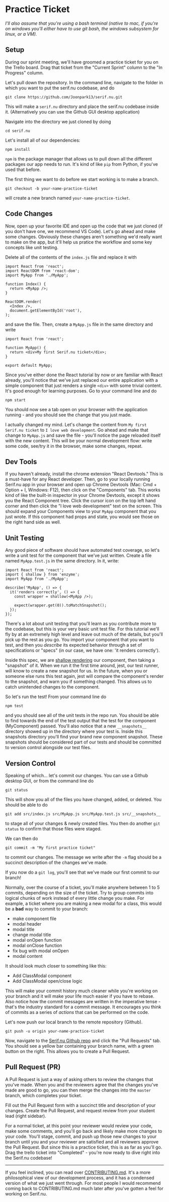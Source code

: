 # Practice Ticket

*I'll also assume that you're using a bash terminal (native to mac, if you're on windows you'll either have to use git bash, the windows subsystem for linux, or a VM).*

## Setup

During our sprint meeting, we'll have groomed a practice ticket for you on the Trello board. Drag that ticket from the "Current Sprint" column to the "In Progress" column.

Let's pull down the repository. In the command line, navigate to the folder in which you want to put the serif.nu codebase, and do
```
git clone https://github.com/Joonpark13/serif.nu.git
```
This will make a `serif.nu` directory and place the serif.nu codebase inside it. (Alternatively you can use the Github GUI desktop application)

Navigate into the directory we just cloned by doing

```
cd serif.nu
```

Let's install all of our dependencies:

```
npm install
```

`npm` is the package manager that allows us to pull down all the different packages our app needs to run. It's kind of like `pip` from Python, if you've used that before.

The first thing we want to do before we start working is to make a branch.

```
git checkout -b your-name-practice-ticket
```

will create a new branch named `your-name-practice-ticket`.

## Code Changes

Now, open up your favorite IDE and open up the code that we just cloned (if you don't have one, we recommend VS Code). Let's go ahead and make some changes. Obviously these changes aren't something we'd really want to make on the app, but it'll help us pratice the workflow and some key concepts like unit testing.

Delete all of the contents of the `index.js` file and replace it with
```
import React from 'react';
import ReactDOM from 'react-dom';
import MyApp from './MyApp';

function Index() {
  return <MyApp />;
}

ReactDOM.render(
  <Index />,
  document.getElementById('root'),
);
```
and save the file. Then, create a `MyApp.js` file in the same directory and write
```
import React from 'react';

function MyApp() {
  return <div>My first Serif.nu ticket</div>;
}

export default MyApp;
```

Since you've either done the React tutorial by now or are familiar with React already, you'll notice that we've just replaced our entire application with a simple component that just renders a single `<div>` with some trivial content. It's good enough for learning purposes. Go to your command line and do
```
npm start
```
You should now see a tab open on your browser with the application running - and you should see the change that you just made.

I actually changed my mind. Let's change the content from `My first Serif.nu ticket` to `I love web development`. Go ahead and make that change to `MyApp.js` and save the file - you'll notice the page reloaded itself with the new content. This will be your normal development flow: write some code, see/try it in the browser, make some changes, repeat.

## Dev Tools

If you haven't already, install the chrome extension "React Devtools." This is a must-have for any React developer. Then, go to your locally running Serif.nu app in your browser and open up Chrome Devtools (Mac: Cmd + Option + I, Windows: F12), then click on the "Components" tab. This works kind of like the built-in inspector in your Chrome Devtools, except it shows you the React Component tree. Click the cursor icon on the top left hand corner and then click the "I love web development" text on the screen. This should expand your Components view to your `MyApp` component that you just wrote. If this component had props and state, you would see those on the right hand side as well.

## Unit Testing

Any good piece of software should have automated test coverage, so let's write a unit test for the component that we've just written. Create a file named `MyApp.test.js` in the same directory. In it, write:
```
import React from 'react';
import { shallow } from 'enzyme';
import MyApp from './MyApp';

describe('MyApp', () => {
  it('renders correctly', () => {
    const wrapper = shallow(<MyApp />);

    expect(wrapper.get(0)).toMatchSnapshot();
  });
});
```

There's a lot about unit testing that you'll learn as you contribute more to the codebase, but this is your very basic unit test file. For this tutorial we'll fly by at an extremely high level and leave out much of the details, but you'll pick up the rest as you go. You import your component that you want to test, and then you *describe* its expected behavior through a set of specifications or "specs" (in our case, we have one: 'it renders correctly').

Inside this spec, we are [shallow rendering](https://airbnb.io/enzyme/docs/api/shallow.html) our component, then taking a "snapshot" of it. When we run it the first time around, jest, our test runner, will know to create a new snapshot for us. In the future, when you or someone else runs this test again, jest will compare the component's render to the snapshot, and warn you if something changed. This allows us to catch unintended changes to the component.

So let's run the test! From your command line do
```
npm test
```
and you should see all of the unit tests in the repo run. You should be able to find towards the end of the test output that the test for the component (MyComponent) passed. You'll also notice that a new `__snapshots__` directory showed up in the directory where your test is. Inside this snapshots directory you'll find your brand new component snapshot. These snapshots should be considered part of our tests and should be committed to version control alongside our test files.

## Version Control

Speaking of which... let's commit our changes. You can use a Github desktop GUI, or from the command line do
```
git status
```
This will show you all of the files you have changed, added, or deleted. You should be able to do
```
git add src/index.js src/MyApp.js src/MyApp.test.js src/__snapshots__
```
to stage all of your changes & newly created files. You then do another `git status` to confirm that those files were staged.

We can then do
```
git commit -m "My first practice ticket"
```
to commit our changes. The message we write after the `-m` flag should be a succinct description of the changes we've made.

If you now do a `git log`, you'll see that we've made our first commit to our branch!

Normally, over the course of a ticket, you'll make anywhere between 1 to 5 commits, depending on the size of the ticket. Try to group commits into logical chunks of work instead of every little change you make. For example, a ticket where you are making a new modal for a class, this would be a **bad** way to commit to your branch:

- make component file
- modal header
- modal title
- change modal title
- modal onOpen function
- modal onClose function
- fix bug with modal onOpen
- modal content

It should look much closer to something like this:

- Add ClassModal component
- Add ClassModal open/close logic

This will make your commit history much cleaner while you're working on your branch and it will make your life much easier if you have to rebase. Also notice how the commit messages are written in the imperative tense - that's the industry standard for a commit message. It encourages you think of commits as a series of *actions* that can be performed on the code.

Let's now push our local branch to the remote repository (Github).
```
git push -u origin your-name-practice-ticket
```

Now, navigate to the [Serif.nu Github repo](https://github.com/Joonpark13/serif.nu) and click the "Pull Requests" tab. You should see a yellow bar containing your branch name, with a green button on the right. This allows you to create a Pull Request.

## Pull Request (PR)

A Pull Request is just a way of asking others to review the changes that you've made. When you and the reviewers agree that the changes you've made are good to go, you can then merge the changes into the `master` branch, which completes your ticket.

Fill out the Pull Request form with a succinct title and description of your changes. Create the Pull Request, and request review from your student lead (right sidebar).

For a normal ticket, at this point your reviewer would review your code, make some comments, and you'll go back and likely make more changes to your code. You'll stage, commit, and push up those new changes to your branch until you and your reviewer are satisfied and all reviewers approve the Pull Request. But since this is a practice ticket, this is as far as you'll go. Drag the trello ticket into "Completed" - you're now ready to dive right into the Serif.nu codebase!

---

If you feel inclined, you can read over [CONTRIBUTING.md](CONTRIBUTING.md). It's a more philosophical view of our development process, and it has a condensed version of what we just went through. For most people I would recommend coming back to CONTRIBUTING.md much later after you've gotten a feel for working on Serif.nu.